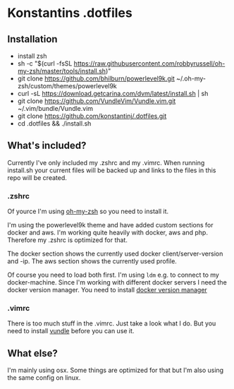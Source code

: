 # Konstantins .dotfiles

## Installation

- install zsh
- sh -c "$(curl -fsSL https://raw.githubusercontent.com/robbyrussell/oh-my-zsh/master/tools/install.sh)"
- git clone https://github.com/bhilburn/powerlevel9k.git ~/.oh-my-zsh/custom/themes/powerlevel9k
- curl -sL https://download.getcarina.com/dvm/latest/install.sh | sh
- git clone https://github.com/VundleVim/Vundle.vim.git ~/.vim/bundle/Vundle.vim
- git clone https://github.com/konstantinj/.dotfiles.git
- cd .dotfiles && ./install.sh

## What's included?

Currently I've only included my .zshrc and my .vimrc.
When running install.sh your current files will be backed up and links to the files in this repo will be created.

### .zshrc

Of yource I'm using [oh-my-zsh](https://github.com/robbyrussell/oh-my-zsh) so you need to install it.

I'm using the powerlevel9k theme and have added custom sections for docker and aws.
I'm working quite heavily with docker, aws and php. Therefore my .zshrc is optimized for that.

The docker section shows the currently used docker client/server-version and -ip. The aws section shows the currently used profile.

Of course you need to load both first. I'm using ```ldm``` e.g. to connect to my docker-machine.
Since I'm working with different docker servers I need the docker version manager.
You need to install [docker version manager](https://github.com/getcarina/dvm) 

### .vimrc

There is too much stuff in the .vimrc. Just take a look what I do.
But you need to install [vundle](https://github.com/VundleVim/Vundle.vim) before you can use it.

## What else?

I'm mainly using osx. Some things are optimized for that but I'm also using the same config on linux.
